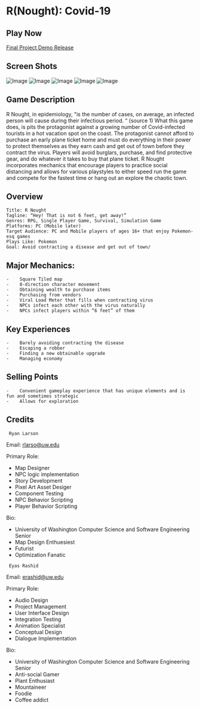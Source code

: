 # R(Nought): Covid-19

## Play Now

[Final Project Demo Release](https://connect.unity.com/mg/other/r-nought-covid-19-5)

## Screen Shots
![Image](src)
![Image](src)
![Image](src)
![Image](src)
![Image](src)

## Game Description

R Nought, in epidemiology, "is the number of cases, on average, an infected person will cause during their infectious period. “ (source 1) What this game does, is pits the protagonist against a growing number of Covid-infected tourists in a hot vacation spot on the coast. The protagonist cannot afford to purchase an early plane ticket home and must do everything in their power to protect themselves as they earn cash and get out of town before they contract the virus. Players will avoid burglars, purchase, and find protective gear, and do whatever it takes to buy that plane ticket. R Nought incorporates mechanics that encourage players to practice social distancing and allows for various playstyles to either speed run the game and compete for the fastest time or hang out an explore the chaotic town.


## Overview
```
Title: R Nought
Tagline: “Hey! That is not 6 feet, get away!”
Genres: RPG, Single Player Game, Survival, Simulation Game
Platforms: PC (Mobile later)
Target Audience: PC and Mobile players of ages 16+ that enjoy Pokemon-esq games 
Plays Like: Pokemon 
Goal: Avoid contracting a disease and get out of town/
```
## Major Mechanics:
```
-    Square Tiled map
-    8-direction character movement
-    Obtaining wealth to purchase items
-    Purchasing from vendors
-    Viral Load Meter that fills when contracting virus
-    NPCs infect each other with the virus naturally
-    NPCs infect players within “6 feet” of them
```

## Key Experiences
```
-    Barely avoiding contracting the disease
-    Escaping a robber
-    Finding a new obtainable upgrade
-    Managing economy
```

## Selling Points
```
-    Convenient gameplay experience that has unique elements and is fun and sometimes strategic
-    Allows for exploration
```

## Credits
```
 Ryan Larson
```
Email: rlarso@uw.edu

Primary Role:
- Map Designer
- NPC logic implementation
- Story Development
- Pixel Art Asset Desiger
- Component Testing
- NPC Behavior Scripting
- Player Behavior Scripting


Bio: 
- University of Washington Computer Science and Software Engineering Senior
- Map Design Enthuesiest
- Futurist
- Optimization Fanatic

```
 Eyas Rashid
```
Email: erashid@uw.edu

Primary Role:
- Audio Design
- Project Management
- User Interface Design
- Integration Testing
- Animation Specialist
- Conceptual Design
- Dialogue Implementation

Bio: 
- University of Washington Computer Science and Software Engineering Senior
- Anti-social Gamer
- Plant Enthusiast
- Mountaineer
- Foodie
- Coffee addict


